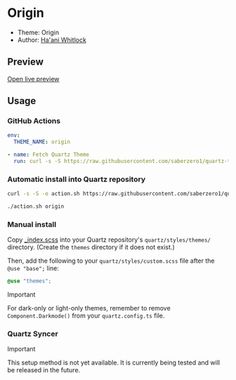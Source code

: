 # Origin

- Theme: Origin
- Author: <a href="https://github.com/Bluemoondragon07" target="_blank" rel="noopener noreferrer">Ha'ani Whitlock</a>

## Preview

[Open live preview](https://quartz-themes.github.io/origin/)

## Usage

### GitHub Actions

```yaml
env:
  THEME_NAME: origin
```

```yaml
- name: Fetch Quartz Theme
  run: curl -s -S https://raw.githubusercontent.com/saberzero1/quartz-themes/master/action.sh | bash -s -- $THEME_NAME
```

### Automatic install into Quartz repository

```bash
curl -s -S -o action.sh https://raw.githubusercontent.com/saberzero1/quartz-themes/master/action.sh

./action.sh origin
```

### Manual install

Copy [\_index.scss](./_index.scss) into your Quartz repository's `quartz/styles/themes/` directory. (Create the `themes` directory if it does not exist.)

Then, add the following to your `quartz/styles/custom.scss` file after the `@use "base";` line:

```scss
@use "themes";
```

> [!IMPORTANT]
> For dark-only or light-only themes, remember to remove `Component.Darkmode()` from your `quartz.config.ts` file.

### Quartz Syncer

> [!IMPORTANT]
> This setup method is not yet available. It is currently being tested and will be released in the future.
